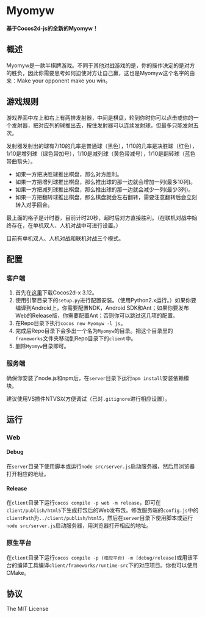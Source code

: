 # Myomyw
**基于Cocos2d-js的全新的Myomyw！**
## 概述
Myomyw是一款半棋牌游戏。不同于其他对战游戏的是，你的操作决定的是对方的胜负，因此你需要思考如何迫使对方让自己赢，这也是Myomyw这个名字的由来：Make your opponent make you win。
## 游戏规则
游戏界面中左上和右上有两排发射器，中间是棋盘，轮到你时你可以点击或你的一个发射器，把对应列的球推出去，按住发射器可以连续发射球，但最多只能发射五次。

发射器发射出的球有7/10的几率是普通球（黑色），1/10的几率是决胜球（红色），1/10是增列球（绿色带加号），1/10是减列球（黄色带减号），1/10是翻转球（蓝色带曲箭头）。

* 如果一方把决胜球推出棋盘，那么对方胜利。
* 如果一方把增列球推出棋盘，那么推出球的那一边就会增加一列(最多10列)。
* 如果一方把减列球推出棋盘，那么推出球的那一边就会减少一列(最少3列)。
* 如果一方把翻转球推出棋盘，那么棋盘就会左右翻转，需要注意翻转后会立刻转入对手回合。

最上面的格子是计时器，目前计时20秒，超时后对方直接胜利。（在联机对战中始终存在，在单机双人、人机对战中可进行设置。）

目前有单机双人、人机对战和联机对战三个模式。
## 配置
### 客户端
1. 首先在[这里](http://www.cocos2d-x.org/filedown/cocos2d-x-3.12.zip)下载Cocos2d-x 3.12。
2. 使用引擎目录下的`setup.py`进行配置安装。（使用Python2.x运行。）如果你要编译到Android上，你需要配置NDK，Android SDK和Ant；如果你要发布Web的Release版，你需要配置Ant；否则你可以跳过这几项的配置。
3. 在Repo目录下执行`cocos new Myomyw -l js`。
4. 完成后Repo目录下会多出一个名为`Myomyw`的目录。把这个目录里的`frameworks`文件夹移动到Repo目录下的`client`中。
5. 删除`Myomyw`目录即可。
### 服务端
确保你安装了node.js和npm后，在`server`目录下运行`npm install`安装依赖模块。

建议使用VS插件NTVS以方便调试（已对`.gitignore`进行相应设置）。
## 运行
### Web
#### Debug
在`server`目录下使用脚本或运行`node src/server.js`启动服务器，然后用浏览器打开相应的地址。
#### Release
在`client`目录下运行`cocos compile -p web -m release`，即可在`client/publish/html5`下生成打包后的Web发布包。修改服务端的`config.js`中的`clientPath`为`../client/publish/html5`，然后在`server`目录下使用脚本或运行`node src/server.js`启动服务器，用浏览器打开相应的地址。
### 原生平台
在`client`目录下运行`cocos compile -p (相应平台) -m [debug/release]`或用该平台的编译工具编译`client/frameworks/runtime-src`下的对应项目。你也可以使用CMake。
## 协议
The MIT License